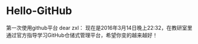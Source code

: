 # Hello-GitHub
第一次使用github平台
dear zxl：
   现在是2016年3月14日晚上22:32，在教研室里通过官方指导学习GitHub仓储式管理平台，希望你变的越来越好！
